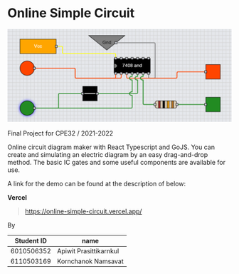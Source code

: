# Online Simple Circuit
<p align="center">
  <img src="https://github.com/apiwitp2070/online-simple-circuit/blob/main/osc.png?raw=true alt=osc">
</p>

Final Project for CPE32 / 2021-2022

Online circuit diagram maker with React Typescript and GoJS. You can create and simulating an electric diagram by an easy drag-and-drop method. The basic IC gates and some useful components are available for use.

A link for the demo can be found at the description of below:

**Vercel**

> https://online-simple-circuit.vercel.app/

By

| Student ID | name |
| - | - |
| 6010506352 | Apiwit Prasittikarnkul |
| 6110503169 | Kornchanok Namsavat |
